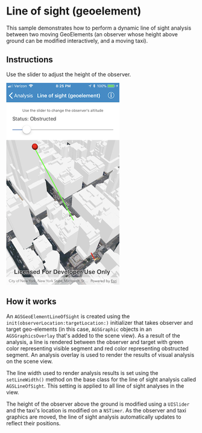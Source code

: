 # Line of sight (geoelement)

This sample demonstrates how to perform a dynamic line of sight analysis between two moving GeoElements (an observer whose height above ground can be modified interactively, and a moving taxi).

## Instructions

Use the slider to adjust the height of the observer.

![](image1.png)

## How it works

An `AGSGeoElementLineOfSight` is created using the `init(observerLocation:targetLocation:)` initializer that takes observer and target geo-elements (in this case, `AGSGraphic` objects in an `AGSGraphicsOverlay` that's added to the scene view). As a result of the analysis, a line is rendered between the observer and target with green color representing visible segment and red color representing obstructed segment. An analysis overlay is used to render the results of visual analysis on the scene view.

The line width used to render analysis results is set using the `setLineWidth()` method on the base class for the line of sight analysis called `AGSLineOfSight`. This setting is applied to all line of sight analyses in the view.

The height of the observer above the ground is modified using a `UISlider` and the taxi's location is modified on a `NSTimer`. As the observer and taxi graphics are moved, the line of sight analysis automatically updates to reflect their positions.
